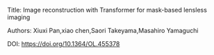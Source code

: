 Title: Image reconstruction with Transformer for mask-based lensless imaging

Authors: Xiuxi Pan,xiao chen,Saori Takeyama,Masahiro Yamaguchi

DOI: https://doi.org/10.1364/OL.455378
